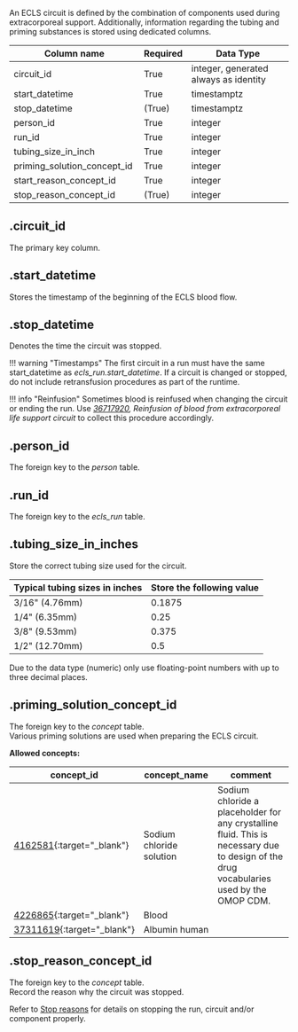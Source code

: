 An ECLS circuit is defined by the combination of components used during
extracorporeal support. Additionally, information regarding the tubing
and priming substances is stored using dedicated columns.

| Column name                  | Required | Data Type                             |
| ---------------------------- | -------- | ------------------------------------- |
| circuit_id                   | True     | integer, generated always as identity |
| start_datetime               | True     | timestamptz                           |
| stop_datetime                | (True)   | timestamptz                           |
| person_id                    | True     | integer                               |
| run_id                       | True     | integer                               |
| tubing_size_in_inch          | True     | integer                               |
| priming_solution_concept_id  | True     | integer                               |
| start_reason_concept_id      | True     | integer                               |
| stop_reason_concept_id       | (True)   | integer                               |

## .circuit_id

The primary key column.

## .start_datetime

Stores the timestamp of the beginning of the ECLS blood flow.

## .stop_datetime

Denotes the time the circuit was stopped.

!!! warning "Timestamps"
The first circuit in a run must have the same start_datetime as
_ecls_run.start_datetime_. If a circuit is changed or stopped, do
not include retransfusion procedures as part of the runtime.

!!! info "Reinfusion"
Sometimes blood is reinfused when changing the circuit or ending the
run. Use _[36717920](https://athena.ohdsi.org/search-terms/terms/36717920/),
Reinfusion of blood from extracorporeal life support circuit_ to
collect this procedure accordingly.

## .person_id

The foreign key to the _person_ table.

## .run_id

The foreign key to the _ecls_run_ table.

## .tubing_size_in_inches

Store the correct tubing size used for the circuit.

| Typical tubing sizes in inches | Store the following value |
| ------------------------------ | ------------------------- |
| 3/16" (4.76mm)                 | 0.1875                    |
| 1/4" (6.35mm)                  | 0.25                      |
| 3/8" (9.53mm)                  | 0.375                     |
| 1/2" (12.70mm)                 | 0.5                       |

Due to the data type (numeric) only use floating-point numbers with up
to three decimal places.

## .priming_solution_concept_id

The foreign key to the _concept_ table. <br>
Various priming solutions are used when preparing the ECLS circuit.

**Allowed concepts:**

| concept_id                                                                           | concept_name             | comment                                                                                                                                 |
| ------------------------------------------------------------------------------------ | ------------------------ | --------------------------------------------------------------------------------------------------------------------------------------- |
| [4162581](https://athena.ohdsi.org/search-terms/terms/4162581/){:target="\_blank"}   | Sodium chloride solution | Sodium chloride a placeholder for any crystalline fluid. This is necessary due to design of the drug vocabularies used by the OMOP CDM. |
| [4226865](https://athena.ohdsi.org/search-terms/terms/4226865/){:target="\_blank"}   | Blood                    |                                                                                                                                         |
| [37311619](https://athena.ohdsi.org/search-terms/terms/37311619/){:target="\_blank"} | Albumin human            |                                                                                                                                         |

## .stop_reason_concept_id

The foreign key to the _concept_ table. <br>
Record the reason why the circuit was stopped.

Refer to [Stop reasons](../userguide/stop_reasons.md) for details on
stopping the run, circuit and/or component properly.
